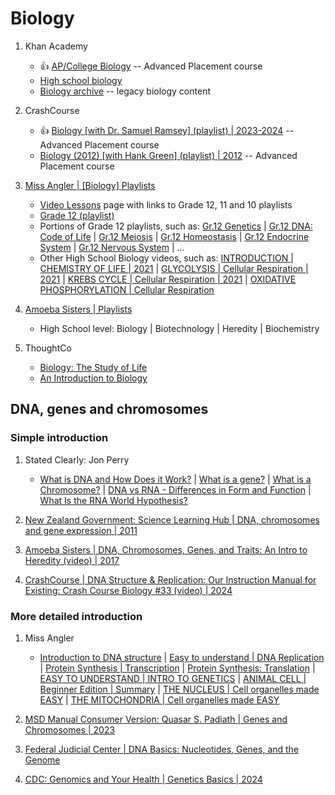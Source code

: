 # Biology

1. Khan Academy
   - :thumbsup: [AP/College Biology](https://www.khanacademy.org/science/ap-biology) -- Advanced Placement course
   - [High school biology](https://www.khanacademy.org/science/hs-bio)
   - [Biology archive](https://www.khanacademy.org/science/biology) -- legacy biology content

1. CrashCourse
   - :thumbsup: [Biology [with Dr. Samuel Ramsey] (playlist) | 2023-2024](https://www.youtube.com/playlist?list=PL8dPuuaLjXtPW_ofbxdHNciuLoTRLPMgB) -- Advanced Placement course
   - [Biology (2012) [with Hank Green] (playlist) | 2012](https://www.youtube.com/playlist?list=PL3EED4C1D684D3ADF) -- Advanced Placement course

1. [Miss Angler | [Biology] Playlists](https://www.youtube.com/@missangler/playlists)
   - [Video Lessons](https://www.missangler.co.za/video-lessons) page with links to Grade 12, 11 and 10 playlists
   - [Grade 12 (playlist)](https://www.youtube.com/playlist?list=PLmblW4mMXmlelIrIkPWiki-K8yMPK7Aig)
   - Portions of Grade 12 playlists, such as:
     [Gr.12 Genetics](https://www.youtube.com/playlist?list=PLmblW4mMXmldCiqaxLLjlXe3wvMAnlUh5) |
     [Gr.12 DNA: Code of Life](https://www.youtube.com/playlist?list=PLmblW4mMXmlfxOoH4eBVD-w5gQjk-U1xV) |
     [Gr.12 Meiosis](https://www.youtube.com/playlist?list=PLmblW4mMXmldlwxVMlHNY-n-7djXYySZt) |
     [Gr.12 Homeostasis](https://www.youtube.com/playlist?list=PLmblW4mMXmlfcTHyLRVGhtn3kHQfrJ_m8) |
     [Gr.12 Endocrine System](https://www.youtube.com/playlist?list=PLmblW4mMXmldPfqD1mg0g-qi4UJ6IFz3f) |
     [Gr.12 Nervous System](https://www.youtube.com/playlist?list=PLmblW4mMXmlduJHLZGKMfQMTx65_Q-mOT) | ...
   - Other High School Biology videos, such as:
     [INTRODUCTION | CHEMISTRY OF LIFE | 2021](https://www.youtube.com/watch?v=q4tMUtMRgwM) |
     [GLYCOLYSIS | Cellular Respiration | 2021](https://www.youtube.com/watch?v=f0Rn0k_ISis) |
     [KREBS CYCLE | Cellular Respiration | 2021](https://www.youtube.com/watch?v=C_oASWc1b9s) |
     [OXIDATIVE PHOSPHORYLATION | Cellular Respiration](https://www.youtube.com/watch?v=1vjecz3oqUY)

1. [Amoeba Sisters | Playlists](https://www.youtube.com/@AmoebaSisters/playlists)
   - High School level: Biology | Biotechnology | Heredity | Biochemistry

1. ThoughtCo
   - [Biology: The Study of Life](https://www.thoughtco.com/biology-meaning-373266)
   - [An Introduction to Biology](https://www.thoughtco.com/biology-basics-4133578)


## DNA, genes and chromosomes

### Simple introduction

1. Stated Clearly: Jon Perry
   - [What is DNA and How Does it Work?](https://www.youtube.com/watch?v=zwibgNGe4aY) |
     [What is a gene?](https://www.youtube.com/watch?v=5MQdXjRPHmQ) |
     [What is a Chromosome?](https://www.youtube.com/watch?v=IePMXxQ-KWY) |
     [DNA vs RNA - Differences in Form and Function](https://www.youtube.com/watch?v=FNynz6Q12Bw) |
     [What Is the RNA World Hypothesis?](https://www.youtube.com/watch?v=K1xnYFCZ9Yg)

1. [New Zealand Government: Science Learning Hub | DNA, chromosomes and gene expression | 2011](https://www.sciencelearn.org.nz/resources/206-dna-chromosomes-and-gene-expression)
1. [Amoeba Sisters | DNA, Chromosomes, Genes, and Traits: An Intro to Heredity (video) | 2017](https://www.youtube.com/watch?v=8m6hHRlKwxY&t=1m37s)
1. [CrashCourse | DNA Structure & Replication: Our Instruction Manual for Existing: Crash Course Biology #33 (video) | 2024](https://www.youtube.com/watch?v=4YNDB_zSzfE)


### More detailed introduction

1. Miss Angler
   - [Introduction to DNA structure](https://www.youtube.com/watch?v=4u8nC8BAq9s) |
     [Easy to understand | DNA Replication](https://www.youtube.com/watch?v=fnupT4KUt7g) |
     [Protein Synthesis | Transcription](https://www.youtube.com/watch?v=ej1CVV7_en4) |
     [Protein Synthesis: Translation](https://www.youtube.com/watch?v=pLSDaWU1s9I) |
     [EASY TO UNDERSTAND | INTRO TO GENETICS](https://www.youtube.com/watch?v=cc3-WB1_Ysk) |
     [ANIMAL CELL | Beginner Edition | Summary](https://www.youtube.com/watch?v=kM44ghjnc8s) |
     [THE NUCLEUS | Cell organelles made EASY](https://www.youtube.com/watch?v=If0aMcRQgWg) |
     [THE MITOCHONDRIA | Cell organelles made EASY](https://www.youtube.com/watch?v=reRd9GpxMkg)

1. [MSD Manual Consumer Version: Quasar S. Padiath | Genes and Chromosomes | 2023](https://www.msdmanuals.com/home/fundamentals/genetics/genes-and-chromosomes)
1. [Federal Judicial Center | DNA Basics: Nucleotides, Genes, and the Genome](https://www.fjc.gov/content/361230/DNA-basics-nucleotides-genes-genome)
1. [CDC: Genomics and Your Health | Genetics Basics | 2024](https://www.cdc.gov/genomics-and-health/about/index.html)

